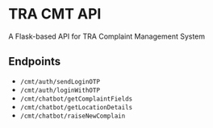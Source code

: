 # TRA CMT API

A Flask-based API for TRA Complaint Management System

## Endpoints
- `/cmt/auth/sendLoginOTP`
- `/cmt/auth/loginWithOTP`
- `/cmt/chatbot/getComplaintFields`
- `/cmt/chatbot/getLocationDetails`
- `/cmt/chatbot/raiseNewComplain`
